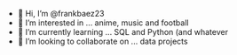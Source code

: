 - 👋 Hi, I’m @frankbaez23
- 👀 I’m interested in ... anime, music and football
- 🌱 I’m currently learning ... SQL and Python (and whatever
- 💞️ I’m looking to collaborate on ... data projects


<!---
frankbaez23/frankbaez23 is a ✨ special ✨ repository because its `README.md` (this file) appears on your GitHub profile.
You can click the Preview link to take a look at your changes.
--->
